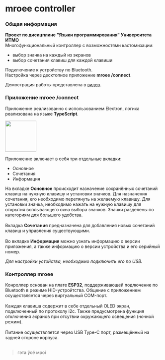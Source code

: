 # mroee controller
### Общая информация
**Проект по дисицплине "Языки программирования" Университета ИТМО**<br>
Многофункциональный контроллер с возможностями кастомизации:
- выбор значка на каждый из экранов
- выбор сочетания клавиш для каждой клавиши

Подключение к устройству по Bluetooth.<br>
Настройка через десктопное приложение **mroee /connect**.

Демострация работы представлена в [видео](youtube.com).

### Приложение mroee /connect
Приложение реализованно с использованием Electron, логика реализована на языке **TypeScript**.<br>

<p align="left">
  <img src="https://github.com/vedzevgn/mroee/assets/115372801/f2194b02-4712-43af-b34b-73a87ec97f7f" width="100" />
</p>

Приложение включает в себя три отдельные вкладки:
- Основное
- Сочетания
- Информация

На вкладке **Основное** происходит назначение сохранённых сочетаний клавиш на нужную клавишу и установки значков. Для назначения сочетания, его необходимо перетянуть на желаемую клавишу. Для установки значка, необходимо нажать на нужную клавишу для открытия всплывающего окна выбора значков. Значки разделены по категориям для большего удобства.<br><br>
Вкладка **Сочетания** предназначена для добавления новых сочетаний клавиш и управления существующими.<br><br>
Во вкладке **Информация** можно узнать информацию о версии приложения, а также информацию о версии устройства и его серийный номер.

_Для настройки устойства, необходимо подключить его по USB._

### Контроллер mroee
Конроллер основан на плате **ESP32**, поддерживающей подлючение по Bluetooth в режиме HID-устройтства. Общение с приложением осуществляется через виртуальный COM-порт.<br><br>
Каждая клавиша содержит в себе отдельный OLED экран, подключенный по протоколу i2c. Также предусмотрена функция отключения экранов при отсутвии окружающего освещения (ночной режим).<br><br>
Питание осуществляется через USB Type-C порт, размещённый на задней стороне корпуса.<br><br>

> гэта ўсё мроі
